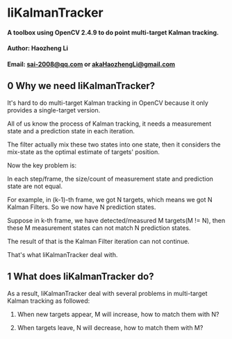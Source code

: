 # liKalmanTracker
#### A toolbox using OpenCV 2.4.9 to do point multi-target Kalman tracking.

#### Author: Haozheng Li
#### Email: sai-2008@qq.com or akaHaozhengLi@gmail.com

## 0 Why we need liKalmanTracker?
It's hard to do multi-target Kalman tracking in OpenCV because it only provides a single-target version.

All of us know the process of Kalman tracking, it needs a measurement state and a prediction state in each iteration.

The filter actually mix these two states into one state, then it considers the mix-state as the optimal estimate of targets' position.

Now the key problem is:

In each step/frame, the size/count of measurement state and prediction state are not equal.

For example, in (k-1)-th frame, we got N targets, which means we got N Kalman Filters. So we now have N prediction states.

Suppose in k-th frame, we have detected/measured M targets(M != N), then these M measurement states can not match N prediction states.

The result of that is the Kalman Filter iteration can not continue.

That's what liKalmanTracker deal with.

## 1 What does liKalmanTracker do?
As a result, liKalmanTracker deal with several problems in multi-target Kalman tracking as followed:

1) When new targets appear, M will increase, how to match them with N?

2) When targets leave, N will decrease, how to match them with M?


